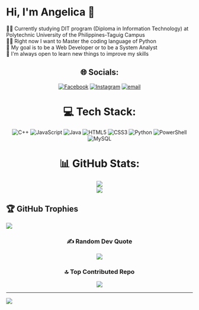  # Hi, I'm Angelica 👋<br>
👩‍🎓 Currently studying DIT program (Diploma in Information Technology) at Polytechnic University of the Philippines-Taguig Campus<br>
👩‍💻 Right now I want to Master the coding language of Python <br>
📌 My goal is to be a Web Developer or to be a System Analyst <br>
🧠 I'm always open to learn new things to improve my skills

<div align="center">
 
## 🌐 Socials:
[![Facebook](https://img.shields.io/badge/Facebook-%231877F2.svg?logo=Facebook&logoColor=white)](https://facebook.com/angelicajoyuy) 
[![Instagram](https://img.shields.io/badge/Instagram-%23E4405F.svg?logo=Instagram&logoColor=white)](https://instagram.com/angelicajoyuy) 
[![email](https://img.shields.io/badge/Email-D14836?logo=gmail&logoColor=white)](mailto:angelicajoyuy16@gmail.com) 

# 💻 Tech Stack:
![C++](https://img.shields.io/badge/c++-%2300599C.svg?style=flat&logo=c%2B%2B&logoColor=white) 
![JavaScript](https://img.shields.io/badge/javascript-%23323330.svg?style=flat&logo=javascript&logoColor=%23F7DF1E) 
![Java](https://img.shields.io/badge/java-%23ED8B00.svg?style=flat&logo=openjdk&logoColor=white) 
![HTML5](https://img.shields.io/badge/html5-%23E34F26.svg?style=flat&logo=html5&logoColor=white) 
![CSS3](https://img.shields.io/badge/css3-%231572B6.svg?style=flat&logo=css3&logoColor=white) 
![Python](https://img.shields.io/badge/python-3670A0?style=flat&logo=python&logoColor=ffdd54) 
![PowerShell](https://img.shields.io/badge/PowerShell-%235391FE.svg?style=flat&logo=powershell&logoColor=white) ![MySQL](https://img.shields.io/badge/mysql-4479A1.svg?style=flat&logo=mysql&logoColor=white)
# 📊 GitHub Stats:
![](https://github-readme-stats.vercel.app/api?username=uy-angelicajoy&show_icons=true&theme=blue-green&hide_border=false&include_all_commits=false&count_private=false)<br/>
![](https://nirzak-streak-stats.vercel.app/?user=uy-angelicajoy&theme=blue-green&hide_border=false)<br/>
</div>

## 🏆 GitHub Trophies
![](https://github-profile-trophy.vercel.app/?username=uy-angelicajoy&theme=radical&no-frame=false&no-bg=true&margin-w=4)

<div align="center">

### ✍️ Random Dev Quote
![](https://quotes-github-readme.vercel.app/api?type=horizontal&theme=radical)

### 🔝 Top Contributed Repo
![](https://github-contributor-stats.vercel.app/api?username=uy-angelicajoy&limit=5&theme=blue-green&combine_all_yearly_contributions=true)

</div>

---
[![](https://visitcount.itsvg.in/api?id=uy-angelicajoy&icon=0&color=0)](https://visitcount.itsvg.in)
